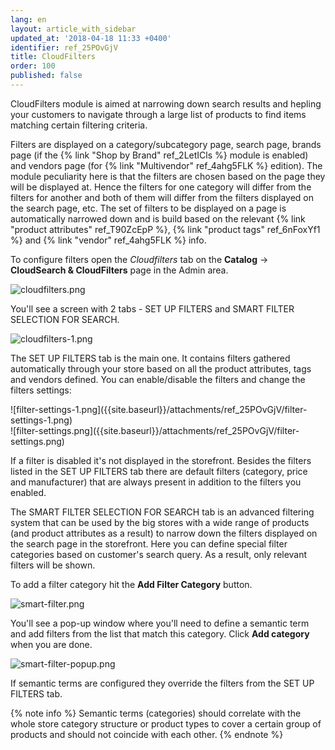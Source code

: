 ```yaml
---
lang: en
layout: article_with_sidebar
updated_at: '2018-04-18 11:33 +0400'
identifier: ref_25POvGjV
title: CloudFilters
order: 100
published: false
---
```

CloudFilters module is aimed at narrowing down search results and hepling your customers to navigate through a large list of products to find items matching certain filtering criteria. 

Filters are displayed on a category/subcategory page, search page, brands page (if the {% link "Shop by Brand" ref_2LetICls %} module is enabled) and vendors page (for {% link "Multivendor" ref_4ahg5FLK %} edition). The module peculiarity here is that the filters are chosen based on the page they will be displayed at. Hence the filters for one category will differ from the filters for another and both of them will differ from the filters displayed on the search page, etc. The set of filters to be displayed on a page is automatically narrowed down and is build based on the  relevant {% link "product attributes" ref_T90ZcEpP %}, {% link "product tags" ref_6nFoxYf1 %} and {% link "vendor" ref_4ahg5FLK %} info. 

To configure filters open the _Cloudfilters_ tab on the **Catalog** -> **CloudSearch & CloudFilters** page in the Admin area. 

![cloudfilters.png]({{site.baseurl}}/attachments/ref_25POvGjV/cloudfilters.png)

You'll see a screen with 2 tabs - SET UP FILTERS and SMART FILTER SELECTION FOR SEARCH.

![cloudfilters-1.png]({{site.baseurl}}/attachments/ref_25POvGjV/cloudfilters-1.png)

The SET UP FILTERS tab is the main one. It contains filters gathered automatically through your store based on all the product attributes, tags and vendors defined. You can enable/disable the filters and change the filters settings:

<div class="ui stackable two column grid">
  <div class="column" markdown="span">![filter-settings-1.png]({{site.baseurl}}/attachments/ref_25POvGjV/filter-settings-1.png)</div>
  <div class="column" markdown="span">![filter-settings.png]({{site.baseurl}}/attachments/ref_25POvGjV/filter-settings.png)</div>
</div>

If a filter is disabled it's not displayed in the storefront. 
Besides the filters listed in the SET UP FILTERS tab there are default filters (category, price and manufacturer) that are always present in addition to the filters you enabled. 

The SMART FILTER SELECTION FOR SEARCH tab is an advanced filtering system that can be used by the big stores with a wide range of products (and product attributes as a result) to narrow down the filters displayed on the search page in the storefront. Here you can define special filter categories based on customer's search query. As a result, only relevant filters will be shown.

To add a filter category hit the **Add Filter Category** button.

![smart-filter.png]({{site.baseurl}}/attachments/ref_25POvGjV/smart-filter.png)


You'll see a pop-up window where you'll need to define a semantic term and add filters from the list that match this category. Click **Add category** when you are done.

![smart-filter-popup.png]({{site.baseurl}}/attachments/ref_25POvGjV/smart-filter-popup.png)


If semantic terms are configured they override the filters from the SET UP FILTERS tab.

{% note info %}
Semantic terms (categories) should correlate with the whole store category structure or product types to cover a certain group of products and should not coincide with each other. 
{% endnote %}